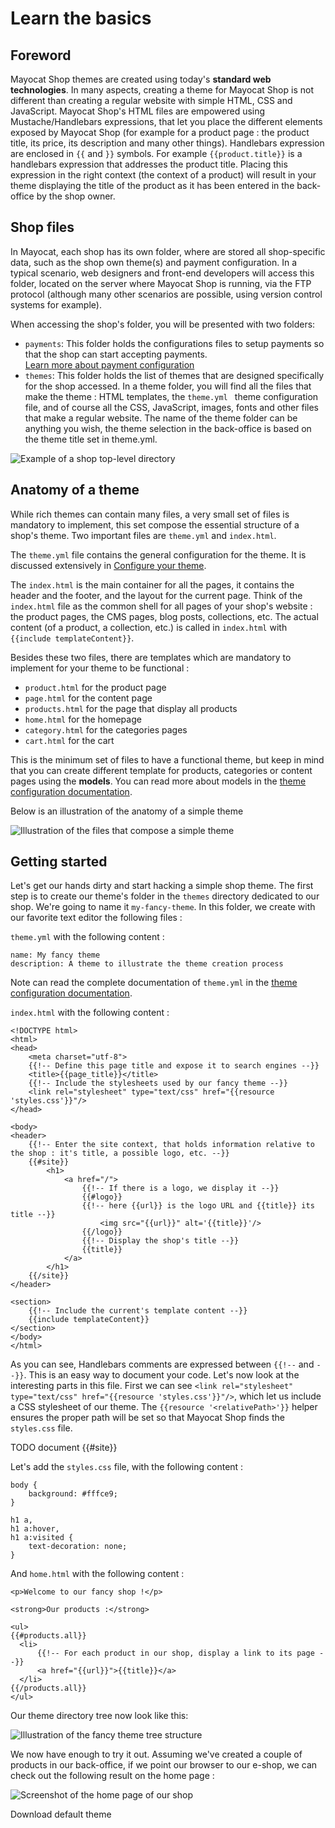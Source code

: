 <!--
  layout: documentation-with-menu
  title: Basics
  -->

Learn the basics
================

Foreword
--------

Mayocat Shop themes are created using today's **standard web technologies**. In many aspects, creating a theme for Mayocat Shop is not different than creating a regular website with simple HTML, CSS and JavaScript. Mayocat Shop's HTML files are empowered using Mustache/Handlebars expressions, that let you place the different elements exposed by Mayocat Shop (for example for a product page : the product title, its price, its description and many other things). Handlebars expression are enclosed in ```{{``` and ```}}``` symbols. For example  ```{{product.title}}``` is a handlebars expression that addresses the product title. Placing this expression in the right context (the context of a product) will result in your theme displaying the title of the product as it has been entered in the back-office by the shop owner.

Shop files
----------

In Mayocat, each shop has its own folder, where are stored all shop-specific data, such as the shop own theme(s) and payment configuration. In a typical scenario, web designers and front-end developers will access this folder, located on the server where Mayocat Shop is running, via the FTP protocol (although many other scenarios are possible, using version control systems for example).

When accessing the shop's folder, you will be presented with two folders:

- ```payments```: This folder holds the configurations files to setup payments so that the shop can start accepting payments.<br>[Learn more about payment configuration](/documentation-payments)
- ```themes```: This folder holds the list of themes that are designed specifically for the shop accessed. In a theme folder, you will find all the files that make the theme : HTML templates, the ```theme.yml ``` theme configuration file, and of course  all the CSS, JavaScript, images, fonts and other files that make a regular website. The name of the theme folder can be anything you wish, the theme selection in the back-office is based on the theme title set in theme.yml.

![Example of a shop top-level directory](/images/folder-list.png "Example of a shop top-level directory")

Anatomy of a theme
------------------

While rich themes can contain many files, a very small set of files is mandatory to implement, this set compose the essential structure of a shop's theme. Two important files are ```theme.yml``` and ```index.html```.

The ```theme.yml``` file contains the general configuration for the theme. It is discussed extensively in [Configure your theme](/documentation-theme).

The ```index.html``` is the main container for all the pages, it contains the header and the footer, and the layout for the current page. Think of the ```index.html``` file as the common shell for all pages of your shop's website : the product pages, the CMS pages, blog posts, collections, etc. The actual content (of a product, a collection, etc.) is called in ```index.html``` with ```{{include templateContent}}```.

Besides these two files, there are templates which are mandatory to implement for your theme to be functional :

- ```product.html``` for the product page
- ```page.html``` for the content page
- ```products.html``` for the page that display all products
- ```home.html``` for the homepage
- ```category.html``` for the categories pages
- ```cart.html``` for the cart

This is the minimum set of files to have a functional theme, but keep in mind that you can create different template for products, categories or content pages using the **models**. You can read more about models in the [theme configuration documentation](/documentation-theme).

Below is an illustration of the anatomy of a simple theme

![Illustration of the files that compose a simple theme](/images/theme-files.png "The files of a simple theme")

Getting started
---------------

Let's get our hands dirty and start hacking a simple shop theme. The first step is to create our theme's folder in the ```themes``` directory dedicated to our shop. We're going to name it ```my-fancy-theme```. In this folder, we create with our favorite text editor the following files :

```theme.yml``` with the following content :

    name: My fancy theme
    description: A theme to illustrate the theme creation process

Note can read the complete documentation of ```theme.yml``` in the  [theme configuration documentation](/documentation-theme).

```index.html``` with the following content :

    <!DOCTYPE html>
    <html>
    <head>
        <meta charset="utf-8">
        {{!-- Define this page title and expose it to search engines --}}
        <title>{{page_title}}</title>
        {{!-- Include the stylesheets used by our fancy theme --}}
        <link rel="stylesheet" type="text/css" href="{{resource 'styles.css'}}"/>
    </head>

    <body>
    <header>
        {{!-- Enter the site context, that holds information relative to the shop : it's title, a possible logo, etc. --}}
        {{#site}}
            <h1>
                <a href="/">
                    {{!-- If there is a logo, we display it --}}
                    {{#logo}}
                    {{!-- here {{url}} is the logo URL and {{title}} its title --}}
                        <img src="{{url}}" alt='{{title}}'/>
                    {{/logo}}
                    {{!-- Display the shop's title --}}
                    {{title}}
                </a>
            </h1>
        {{/site}}
    </header>

    <section>
        {{!-- Include the current's template content --}}
        {{include templateContent}}
    </section>
    </body>
    </html>

As you can see, Handlebars comments are expressed between ```{{!--``` and ```--}}```. This is an easy way to document your code. Let's now look at the interesting parts in this file. First we can see ```<link rel="stylesheet" type="text/css" href="{{resource 'styles.css'}}"/>```, which let us include a CSS stylesheet of our theme. The ```{{resource '<relativePath>'}}``` helper ensures the proper path will be set so that Mayocat Shop finds the ```styles.css``` file.

TODO document {{#site}}

Let's add the ```styles.css``` file, with the following content :

    body {
        background: #fffce9;
    }

    h1 a,
    h1 a:hover,
    h1 a:visited {
        text-decoration: none;
    }

And ```home.html``` with the following content :

    <p>Welcome to our fancy shop !</p>

    <strong>Our products :</strong>

    <ul>
    {{#products.all}}
      <li>
          {{!-- For each product in our shop, display a link to its page --}}
          <a href="{{url}}">{{title}}</a>
      </li>
    {{/products.all}}
    </ul>

Our theme directory tree now look like this:

![Illustration of the fancy theme tree structure](/images/fancy-theme-tree.png "Fancy theme tree structure")

We now have enough to try it out. Assuming we've created a couple of products in our back-office, if we point our browser to our e-shop, we can check out the following result on the home page :

![Screenshot of the home page of our shop](/images/fancy-shop-home.png "Fancy Shop home page")

<a>Download default theme</a>
